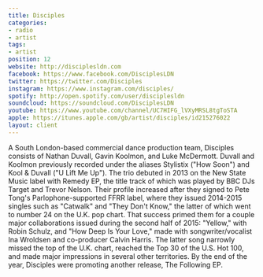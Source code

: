 ```yaml
---
title: Disciples
categories:
- radio
- artist
tags:
- artist
position: 12
website: http://disciplesldn.com
facebook: https://www.facebook.com/DisciplesLDN
twitter: https://twitter.com/Disciples
instagram: https://www.instagram.com/disciples/
spotify: http://open.spotify.com/user/disciplesldn
soundcloud: https://soundcloud.com/DisciplesLDN
youtube: https://www.youtube.com/channel/UC7HIFG_lVXyMRSL8tgToSTA
apple: https://itunes.apple.com/gb/artist/disciples/id215276022
layout: client
---
```


A South London-based commercial dance production team, Disciples consists of Nathan Duvall, Gavin Koolmon, and Luke McDermott. Duvall and Koolmon previously recorded under the aliases Stylistix ("How Soon") and Kool & Duvall ("U Lift Me Up"). The trio debuted in 2013 on the New State Music label with Remedy EP, the title track of which was played by BBC DJs Target and Trevor Nelson. Their profile increased after they signed to Pete Tong's Parlophone-supported FFRR label, where they issued 2014-2015 singles such as "Catwalk" and "They Don't Know," the latter of which went to number 24 on the U.K. pop chart. That success primed them for a couple major collaborations issued during the second half of 2015: "Yellow," with Robin Schulz, and "How Deep Is Your Love," made with songwriter/vocalist Ina Wroldsen and co-producer Calvin Harris. The latter song narrowly missed the top of the U.K. chart, reached the Top 30 of the U.S. Hot 100, and made major impressions in several other territories. By the end of the year, Disciples were promoting another release, The Following EP.